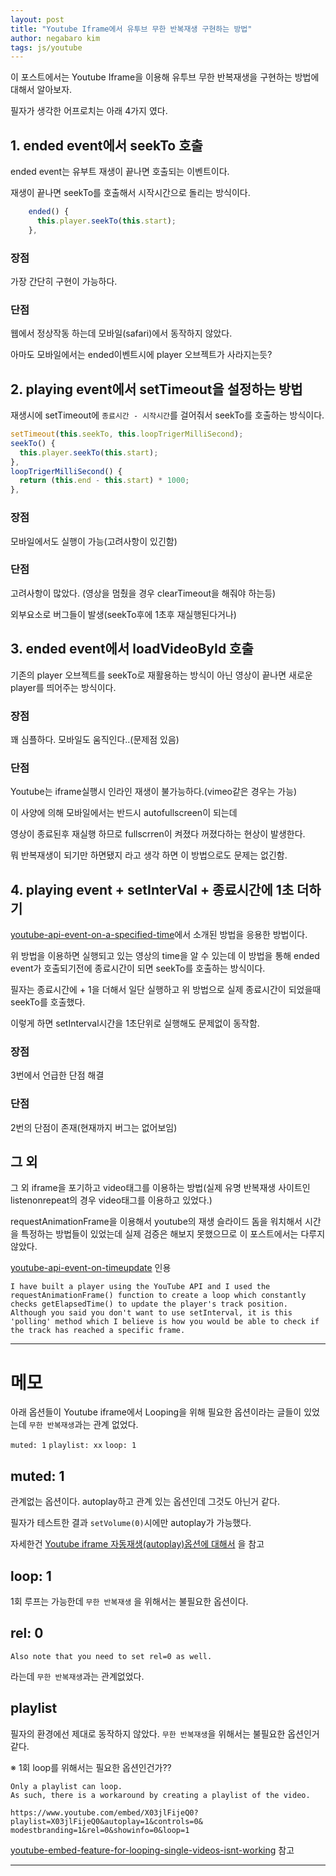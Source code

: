 ```yaml
---
layout: post
title: "Youtube Iframe에서 유투브 무한 반복재생 구현하는 방법"
author: negabaro kim
tags: js/youtube
---
```


이 포스트에서는 Youtube Iframe을 이용해 유투브 무한 반복재생을 구현하는 방법에 대해서 알아보자.

필자가 생각한 어프로치는 아래 4가지 였다.


## 1. ended event에서 seekTo 호출

ended event는 유부트 재생이 끝나면 호출되는 이벤트이다.

재생이 끝나면 seekTo를 호출해서 시작시간으로 돌리는 방식이다.

```js
    ended() {
      this.player.seekTo(this.start);
    },
```

### 장점

가장 간단히 구현이 가능하다.

### 단점

웹에서 정상작동 하는데 모바일(safari)에서 동작하지 않았다.

아마도 모바일에서는 ended이벤트시에 player 오브젝트가 사라지는듯?



## 2. playing event에서 setTimeout을 설정하는 방법

재생시에 setTimeout에 `종료시간 - 시작시간`를 걸어줘서 seekTo를 호출하는 방식이다.

```js
setTimeout(this.seekTo, this.loopTrigerMilliSecond);
seekTo() {
  this.player.seekTo(this.start);
},
loopTrigerMilliSecond() {
  return (this.end - this.start) * 1000;
},
```

### 장점

모바일에서도 실행이 가능(고려사항이 있긴함)

### 단점

고려사항이 많았다. (영상을 멈췄을 경우 clearTimeout을 해줘야 하는등)

외부요소로 버그들이 발생(seekTo후에 1초후 재실행된다거나)


## 3. ended event에서 loadVideoById 호출

기존의 player 오브젝트를 seekTo로 재활용하는 방식이 아닌 영상이 끝나면 새로운 player를 띄어주는 방식이다.

### 장점

꽤 심플하다.
모바일도 움직인다..(문제점 있음)

### 단점

Youtube는 iframe실행시 인라인 재생이 불가능하다.(vimeo같은 경우는 가능)

이 사양에 의해 모바일에서는 반드시 autofullscreen이 되는데 

영상이 종료된후 재실행 하므로 fullscrren이 켜졌다 꺼졌다하는 현상이 발생한다.

뭐 반복재생이 되기만 하면됐지 라고 생각 하면 이 방법으로도 문제는 없긴함.


## 4. playing event + setInterVal + 종료시간에 1초 더하기

[youtube-api-event-on-a-specified-time]에서 소개된 방법을 응용한 방법이다.

위 방법을 이용하면 실행되고 있는 영상의 time을 알 수 있는데 이 방법을 통해 
ended event가 호출되기전에 종료시간이 되면 seekTo를 호출하는 방식이다.

필자는 종료시간에 + 1을 더해서 일단 실행하고 위 방법으로 실제 종료시간이 되었을때 seekTo를 호출했다.

이렇게 하면 setInterval시간을 1초단위로 실행해도 문제없이 동작함.



### 장점

3번에서 언급한 단점 해결

### 단점

2번의 단점이 존재(현재까지 버그는 없어보임)


## 그 외

그 외 iframe을 포기하고 video태그를 이용하는 방법(실제 유명 반복재생 사이트인 listenonrepeat의 경우 video태그를 이용하고 있었다.)

requestAnimationFrame을 이용해서 youtube의 재생 슬라이드 돔을 워치해서 시간을 특정하는 방법들이 있었는데 실제 검증은 해보지 못했으므로 이 포스트에서는 다루지 않았다.

[youtube-api-event-on-timeupdate] 인용

```
I have built a player using the YouTube API and I used the requestAnimationFrame() function to create a loop which constantly checks getElapsedTime() to update the player's track position. Although you said you don't want to use setInterval, it is this 'polling' method which I believe is how you would be able to check if the track has reached a specific frame.
```


----------

# 메모

아래 옵션들이  Youtube iframe에서 Looping을 위해 필요한 옵션이라는 글들이 있었는데 `무한 반복재생`과는 관계 없었다.

`muted: 1` `playlist: xx` `loop: 1`



## muted: 1

관계없는 옵션이다. autoplay하고 관계 있는 옵션인데 그것도 아닌거 같다.

필자가 테스트한 결과 `setVolume(0)`시에만 autoplay가 가능했다.

자세한건 [Youtube iframe 자동재생(autoplay)옵션에 대해서] 을 참고

## loop: 1

1회 루프는 가능한데 `무한 반복재생` 을 위해서는 불필요한 옵션이다.

## rel: 0

```
Also note that you need to set rel=0 as well.
```

라는데 `무한 반복재생`과는 관계없었다.


## playlist

필자의 환경에선 제대로 동작하지 않았다.  `무한 반복재생`을 위해서는 불필요한 옵션인거 같다.

※ 1회 loop를 위해서는 필요한 옵션인건가??

```
Only a playlist can loop.
As such, there is a workaround by creating a playlist of the video.

https://www.youtube.com/embed/X03jlFijeQ0?playlist=X03jlFijeQ0&autoplay=1&controls=0& modestbranding=1&rel=0&showinfo=0&loop=1
```
[youtube-embed-feature-for-looping-single-videos-isnt-working] 참고


-----------

[youtube-api-event-on-a-specified-time]: https://stackoverflow.com/questions/10175367/youtube-api-event-on-a-specified-time

[youtube-embed-feature-for-looping-single-videos-isnt-working]: https://stackoverflow.com/questions/44087897/youtube-embed-feature-for-looping-single-videos-isnt-working

[Youtube iframe 자동재생(autoplay)옵션에 대해서]: https://negabaro.github.io/archive/why-does-not-working-autoplay

[youtube-api-event-on-timeupdate]: https://stackoverflow.com/questions/42754097/youtube-api-event-on-timeupdate
